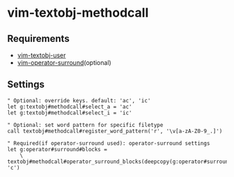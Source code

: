 # vim-textobj-methodcall

## Requirements

* [vim-textobj-user](https://github.com/kana/vim-textobj-user)
* [vim-operator-surround](https://github.com/rhysd/vim-operator-surround)(optional)

## Settings

```vim
" Optional: override keys. default: 'ac', 'ic'
let g:textobj#methodcall#select_a = 'ac'
let g:textobj#methodcall#select_i = 'ic'

" Optional: set word pattern for specific filetype
call textobj#methodcall#register_word_pattern('r', '\v[a-zA-Z0-9_.]')

" Required(if operator-surround used): operator-surround settings
let g:operator#surround#blocks =
    \ textobj#methodcall#operator_surround_blocks(deepcopy(g:operator#surround#default_blocks), 'c')
```
